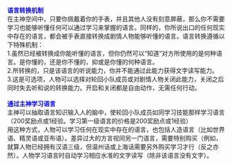 <title>语言转换机制</title>
<meta name="GENERATOR" content="WinCHM">
<meta http-equiv="Content-Type" content="text/html; charset=gb2312">
<strong><span style="color: blue" class="bbc_color">语言转换机制</span></strong><br>
在主神空间中，只要你佩戴着你的手表，并且其他人没有刻意屏蔽，那么你不需要学习也能够听懂任何可以通过学习来掌握的语言。同样的，你所说出口的任何现实中存在的语言，都会被手表直接转换成剧情人物能够听懂的语言。语言转换遵循以下特殊机制：<br>
1.虽然已经被转换成你能听懂的语言，但你仍然可以“知道”对方所使用的是何种语言。是你懂的，还是你不懂的，抑或是你懂的何种语言。<br>
2.所转换的，只是该语言的听说能力，你并不能通过此能力获得文字读写能力。<br>
3.这是可选项，人物可以选择对轮回小队成员或对剧情人物关闭此能力，关闭之后同时失去听和说的转换能力。开启和关闭都是自由动作，无需任何行动。<br>
<br>
<strong><span style="color: blue" class="bbc_color">通过主神学习语言</span></strong><br>
主神可以抽取语言知识输入人的脑中，使轮回小队成员如同学习技能那样学习语言（200奖励点或1经验。学习第一级语言的价格是200奖励点或1经验）<br>
用这种方式，人物可以学习任何在现实中存在的语言，也包括人造语言（比如世界语、精灵语或亚布语）。差异过大的方言视同另一门语言，需要特别购买（例如，就算人物已经拥有汉语三级，但温州话或上海话需要另外购买学习才行（反之亦然）。人物学习语言时自动学习相应水准的文字读写（除非该语言没有文字）。<br>